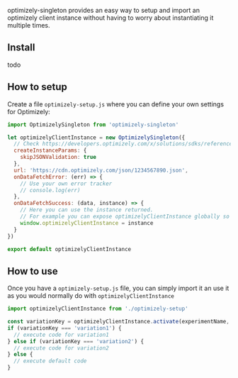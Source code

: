 optimizely-singleton provides an easy way to setup and import an optimizely client instance without having to worry about instantiating it multiple times.

## Install
todo

## How to setup
Create a file `optimizely-setup.js` where you can define your own settings for Optimizely:

```javascript
import OptimizelySingleton from 'optimizely-singleton'

let optimizelyClientInstance = new OptimizelySingleton({
  // Check https://developers.optimizely.com/x/solutions/sdks/reference/index.html?language=javascript#initialization for more options
  createInstanceParams: {
    skipJSONValidation: true
  },
  url: 'https://cdn.optimizely.com/json/1234567890.json',
  onDataFetchError: (err) => {
    // Use your own error tracker
    // console.log(err)
  },
  onDataFetchSuccess: (data, instance) => {
    // Here you can use the instance returned.
    // For example you can expose optimizelyClientInstance globally so that it can be used for integrations
    window.optimizelyClientInstance = instance
  }
})

export default optimizelyClientInstance
```

## How to use
Once you have a `optimizely-setup.js` file, you can simply import it an use it as you would normally do with `optimizelyClientInstance`
```javascript
import optimizelyClientInstance from './optimizely-setup'

const variationKey = optimizelyClientInstance.activate(experimentName, userId)
if (variationKey === 'variation1') {
  // execute code for variation1
} else if (variationKey === 'variation2') {
  // execute code for variation2
} else {
  // execute default code
}
```
